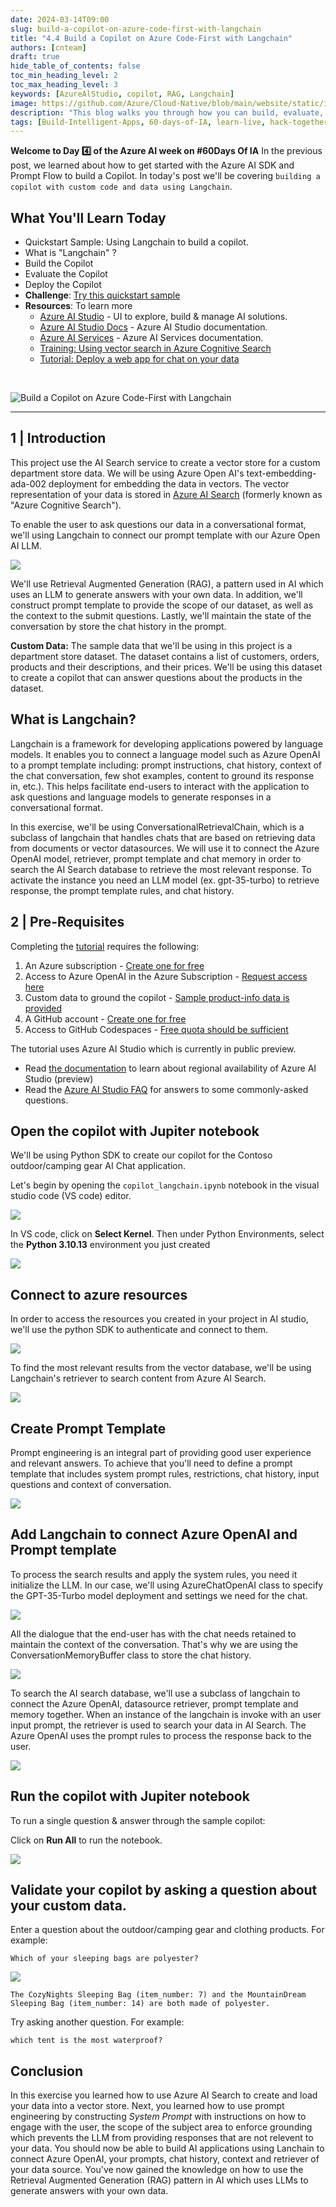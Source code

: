 ```yaml
---
date: 2024-03-14T09:00
slug: build-a-copilot-on-azure-code-first-with-langchain
title: "4.4 Build a Copilot on Azure Code-First with Langchain"
authors: [cnteam]
draft: true
hide_table_of_contents: false
toc_min_heading_level: 2
toc_max_heading_level: 3
keywords: [AzureAlStudio, copilot, RAG, Langchain]
image: https://github.com/Azure/Cloud-Native/blob/main/website/static/img/ogImage.png
description: "This blog walks you through how you can build, evaluate, and test a custom copilot implementation using Prompt Flow and Azure AI SDK." 
tags: [Build-Intelligent-Apps, 60-days-of-IA, learn-live, hack-together, community-buzz, ask-the-expert, azure-kubernetes-service, azure-functions, azure-openai, azure-container-apps, azure-cosmos-db, github-copilot, github-codespaces, github-actions]
---
```


<head> 
  <meta property="og:url" content="https://azure.github.io/cloud-native/60daysofia/build-a-copilot-on-azure-code-first-with-langchain"/>
  <meta property="og:type" content="website"/> 
  <meta property="og:title" content="Build Intelligent Apps | AI Apps on Azure"/> 
  <meta property="og:description" content="This blog walks you through how you can build, evaluate, and test a custom copilot implementation using Prompt Flow and Azure AI SDK."/> 
  <meta property="og:image" content="https://github.com/Azure/Cloud-Native/blob/main/website/static/img/ogImage.png"/> 
  <meta name="twitter:url" content="https://azure.github.io/Cloud-Native/60daysofIA/build-a-copilot-on-azure-code-first-with-langchain" /> 
  <meta name="twitter:title" content="Build Intelligent Apps | AI Apps on Azure" />
 <meta name="twitter:description" content="This blog walks you through how you can build, evaluate, and test a custom copilot implementation using Prompt Flow and Azure AI SDK." />
  <meta name="twitter:image" content="https://azure.github.io/Cloud-Native/img/ogImage.png" /> 
  <meta name="twitter:card" content="summary_large_image" /> 
  <meta name="twitter:creator" content="@devanshidiaries" /> 
  <link rel="canonical" href="https://azure.github.io/Cloud-Native/60daysofIA/build-a-copilot-on-azure-code-first-with-langchain" /> 
</head> 

<!-- End METADATA -->


**Welcome to Day 4️⃣ of the Azure AI week on #60Days Of IA**
In the previous post, we learned about how to get started with the Azure AI SDK and Prompt Flow to build a Copilot. In today's post we'll be covering `building a copilot with custom code and data using Langchain`.



## What You'll Learn Today
 * Quickstart Sample: Using Langchain to build a copilot.
 * What is "Langchain" ? 
 * Build the Copilot
 * Evaluate the Copilot
 * Deploy the Copilot
 * **Challenge**: [Try this quickstart sample](https://github.com/Azure-Samples/aistudio-python-langchain-sample/tree/main)
 * **Resources**: To learn more
    - [Azure AI Studio](https://aka.ms/azureaistudio?ocid=buildia24_60days_blogs) - UI to explore, build & manage AI solutions.
    - [Azure AI Studio Docs](https://learn.microsoft.com/azure/ai-studio?ocid=buildia24_60days_blogs) - Azure AI Studio documentation.
    - [Azure AI Services](https://learn.microsoft.com/azure/ai-services/what-are-ai-services?ocid=buildia24_60days_blogs) - Azure AI Services documentation.
    - [Training: Using vector search in Azure Cognitive Search](https://learn.microsoft.com/training/modules/improve-search-results-vector-search?ocid=buildia24_60days_blogs) 
    - [Tutorial: Deploy a web app for chat on your data](https://learn.microsoft.com/azure/ai-studio/tutorials/deploy-chat-web-app?ocid=buildia24_60days_blogs) 

<br/>

<!-- FIXME: banner image -->
![Build a Copilot on Azure Code-First with Langchain](../../static/img/60-days-of-ia/blogs/2024-03-14/BIA-4.png)

---

<!-- ************************************** -->
<!--  AUTHORS: WRITE BLOG POST CONTENT HERE -->
<!-- ************************************** -->

## 1 | Introduction 

This project use the AI Search service to create a vector store for a custom department store data.  We will be using Azure Open AI's text-embedding-ada-002 deployment for embedding the data in vectors. The vector representation of your data is stored in [Azure AI Search](https://learn.microsoft.com/en-us/azure/search/search-what-is-azure-search?ocid=buildia24_60days_blogs) (formerly known as "Azure Cognitive Search").  

To enable the user to ask questions our data in a conversational format, we'll using Langchain to connect our prompt template with our Azure Open AI LLM.

![](../../static/img/60-days-of-ia/blogs/2024-03-14/rag-pattern.png)

We'll use Retrieval Augmented Generation (RAG), a pattern used in AI which uses an LLM to generate answers with your own data. In addition, we'll  construct prompt template to provide the scope of our dataset, as well as the context to the submit questions. Lastly, we'll maintain the state of the conversation by store the chat history in the prompt.

**Custom Data:** The sample data that we'll be using in this project is a department store dataset.  The dataset contains a list of customers, orders, products and their descriptions, and their prices.  We'll be using this dataset to create a copilot that can answer questions about the products in the dataset.

## What is Langchain?

Langchain is a framework for developing applications powered by language models. It enables you to connect a language model such as Azure OpenAI to a prompt template including: prompt instructions, chat history, context of the chat conversation, few shot examples, content to ground its response in, etc.).  This helps facilitate end-users to interact with the application to ask questions and language models to generate responses in a conversational format.

In this exercise, we'll be using ConversationalRetrievalChain, which is a subclass of langchain that handles chats that are based on retrieving data from documents or vector datasources. We will use it to connect the Azure OpenAI model, retriever, prompt template and chat memory in order to search the AI Search database to retrieve the most relevant response. To activate the instance you need an LLM model (ex. gpt-35-turbo) to retrieve response, the prompt template rules, and chat history. 

## 2 | Pre-Requisites

Completing the [tutorial]([https://github.com/Azure-Samples/aistudio-python-promptflow-sample](https://github.com/Azure-Samples/aistudio-python-langchain-sample/tree/main)) requires the following:

1. An Azure subscription - [Create one for free](https://azure.microsoft.com/free/cognitive-services?ocid=buildia24_60days_blogs)
2. Access to Azure OpenAI in the Azure Subscription - [Request access here](https://aka.ms/oai/access?ocid=buildia24_60days_blogs)
3. Custom data to ground the copilot - [Sample product-info data is provided](./../data/3-product-info/)
4. A GitHub account - [Create one for free](https://github.com/signup)
5. Access to GitHub Codespaces - [Free quota should be sufficient](https://docs.github.com/en/billing/managing-billing-for-github-codespaces/about-billing-for-github-codespaces#monthly-included-storage-and-core-hours-for-personal-accounts)

The tutorial uses Azure AI Studio which is currently in public preview.

 - Read [the documentation](https://learn.microsoft.com/azure/ai-studio/reference/region-support#azure-public-regions?ocid=buildia24_60days_blogs) to learn about regional availability of Azure AI Studio (preview)
 - Read the [Azure AI Studio FAQ](https://learn.microsoft.com/azure/ai-studio/faq?ocid=buildia24_60days_blogs) for answers to some commonly-asked questions.


## Open the copilot with Jupiter notebook

We'll be using Python SDK to create our copilot for the Contoso outdoor/camping gear AI Chat application.

Let's begin by opening the `copilot_langchain.ipynb` notebook in the visual studio code (VS code) editor.

![](../../static/img/60-days-of-ia/blogs/2024-03-14/3-select-kernel.png)

In VS code, click on **Select Kernel**. Then under Python Environments, select the **Python 3.10.13** environment you just created

![](../../static/img/60-days-of-ia/blogs/2024-03-14/3-python-env.png)


## Connect to azure resources

In order to access the resources you created in your project in AI studio, we'll use the python SDK to authenticate and connect to them.

![](../../static/img/60-days-of-ia/blogs/2024-03-14/conn-to-azure.png)


To find the most relevant results from the vector database, we'll be using Langchain's retriever to search content from Azure AI Search. 

![](../../static/img/60-days-of-ia/blogs/2024-03-14/langchain-retriever.png)


## Create Prompt Template

Prompt engineering is an integral part of providing good user experience and relevant answers.  To achieve that you'll need to define a prompt template that includes system prompt rules, restrictions, chat history, input questions and context of conversation.

![](../../static/img/60-days-of-ia/blogs/2024-03-14/prompt-template.png)


## Add Langchain to connect Azure OpenAI and Prompt template

To process the search results and apply the system rules, you need it initialize the LLM.  In our case, we'll using AzureChatOpenAI class to specify the GPT-35-Turbo model deployment and settings we need for the chat.

![](../../static/img/60-days-of-ia/blogs/2024-03-14/init-azure-openai.png)

All the dialogue that the end-user has with the chat needs retained to maintain the context of the conversation.  That's why we are using the ConversationMemoryBuffer class to store the chat history.

![](../../static/img/60-days-of-ia/blogs/2024-03-14/store-convo.png)

To search the AI search database, we'll use a subclass of langchain to connect the Azure OpenAI, datasource retriever, prompt template and memory together.  When an instance of the langchain is invoke with an user input prompt, the retriever is used to search your data in AI Search.  The Azure OpenAI uses the prompt rules to process the response back to the user.

![](../../static/img/60-days-of-ia/blogs/2024-03-14/config-langchain.png)


## Run the copilot with Jupiter notebook

To run a single question & answer through the sample copilot:

Click on **Run All** to run the notebook.

![](../../static/img/60-days-of-ia/blogs/2024-03-14/4-run-all.png)


## Validate your copilot by asking a question about your custom data.

Enter a question about the outdoor/camping gear and clothing products. For example:

```shell
Which of your sleeping bags are polyester?
```

![](../../static/img/60-days-of-ia/blogs/2024-03-14/5-question.png)


`The CozyNights Sleeping Bag (item_number: 7) and the MountainDream Sleeping Bag (item_number: 14) are both made of polyester.`

Try asking another question. For example:

```shell
which tent is the most waterproof?
```


## Conclusion

In this exercise you learned how to use Azure AI Search to create and load your data into a vector store.  Next, you learned how to use prompt engineering by constructing *System Prompt* with instructions on how to engage with the user, the scope of the subject area to enforce grounding which prevents the LLM from providing responses that are not relevent to your data.  You should now be able to build AI applications using Lanchain to connect Azure OpenAI, your prompts, chat history, context and retriever of your data source.  You've now gained the knowledge on how to use the Retrieval Augmented Generation (RAG) pattern in AI which uses LLMs to generate answers with your own data.
